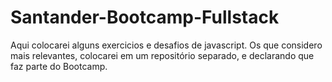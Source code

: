 # Santander-Bootcamp-Fullstack
 Aqui colocarei alguns exercicios e desafios de javascript.
 Os que considero mais relevantes, colocarei em um repositório separado, e declarando que faz parte do Bootcamp.

